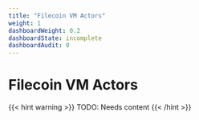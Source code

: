```yaml
---
title: "Filecoin VM Actors"
weight: 1
dashboardWeight: 0.2
dashboardState: incomplete
dashboardAudit: 0
---
```


# Filecoin VM Actors
{{< hint warning >}}
TODO: Needs content
{{< /hint >}}
